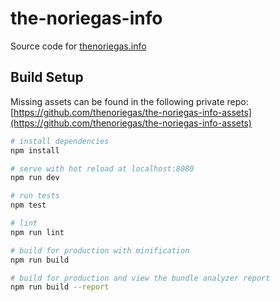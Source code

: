 # the-noriegas-info

Source code for [thenoriegas.info](thenoriegas.info)

## Build Setup

Missing assets can be found in the following private repo: [https://github.com/thenoriegas/the-noriegas-info-assets](https://github.com/thenoriegas/the-noriegas-info-assets)

``` bash
# install dependencies
npm install

# serve with hot reload at localhost:8080
npm run dev

# run tests
npm test

# lint
npm run lint

# build for production with minification
npm run build

# build for production and view the bundle analyzer report
npm run build --report
```
